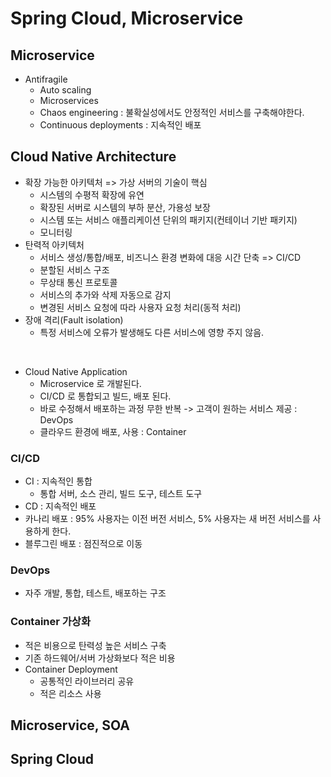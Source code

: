 # Spring Cloud, Microservice
## Microservice
- Antifragile
  - Auto scaling
  - Microservices
  - Chaos engineering : 불확실성에서도 안정적인 서비스를 구축해야한다.
  - Continuous deployments : 지속적인 배포

## Cloud Native Architecture
- 확장 가능한 아키텍처 => 가상 서버의 기술이 핵심
  - 시스템의 수평적 확장에 유연
  - 확장된 서버로 시스템의 부하 분산, 가용성 보장
  - 시스템 또는 서비스 애플리케이션 단위의 패키지(컨테이너 기반 패키지)
  - 모니터링
- 탄력적 아키텍처
  - 서비스 생성/통합/배포, 비즈니스 환경 변화에 대응 시간 단축 => CI/CD
  - 분할된 서비스 구조
  - 무상태 통신 프로토콜
  - 서비스의 추가와 삭제 자동으로 감지
  - 변경된 서비스 요청에 따라 사용자 요청 처리(동적 처리)
- 장애 격리(Fault isolation)
  - 특정 서비스에 오류가 발생해도 다른 서비스에 영향 주지 않음.

<br>

- Cloud Native Application
  - Microservice 로 개발된다.
  - CI/CD 로 통합되고 빌드, 배포 된다.
  - 바로 수정해서 배포하는 과정 무한 반복 -> 고객이 원하는 서비스 제공 : DevOps
  - 클라우드 환경에 배포, 사용 : Container

### CI/CD
- CI : 지속적인 통합
  - 통합 서버, 소스 관리, 빌드 도구, 테스트 도구
- CD : 지속적인 배포
- 카나리 배포 : 95% 사용자는 이전 버전 서비스, 5% 사용자는 새 버전 서비스를 사용하게 한다.
- 블루그린 배포 : 점진적으로 이동

### DevOps
- 자주 개발, 통합, 테스트, 배포하는 구조

### Container 가상화
- 적은 비용으로 탄력성 높은 서비스 구축
- 기존 하드웨어/서버 가상화보다 적은 비용
- Container Deployment
  - 공통적인 라이브러리 공유
  - 적은 리소스 사용


## Microservice, SOA

## Spring Cloud
